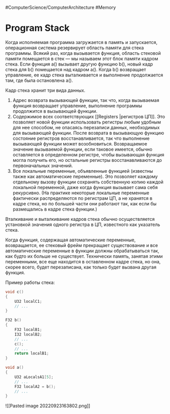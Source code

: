 #ComputerScience/ComputerArchitecture 
#Memory 
# Program Stack

Когда исполняемая программа загружается в память и запускается, операционная система резервирует область памяти для стека программы. Всякий раз, когда вызывается функция, область стековой памяти помещается в стек — мы называем этот блок памяти кадром стека. Если функция a() вызывает другую функцию b(), новый кадр стека для b() помещается над кадром a(). Когда b() возвращает управление, ее кадр стека выталкивается и выполнение продолжается там, где была остановлена a().

Кадр стека хранит три вида данных.
1. Адрес возврата вызывающей функции, так что, когда вызываемая функция возвращает управление, выполнение программы продолжится в вызывающей функции.
2. Содержимое всех соответствующих [[Registers |регистров ЦП]]. Это позволяет новой функции использовать регистры любым удобным для нее способом, не опасаясь перезаписи данных, необходимых для вызывающей функции. После возврата в вызывающую функцию состояние регистров восстанавливается, так что выполнение вызывающей функции может возобновиться. Возвращаемое значение вызываемой функции, если таковое имеется, обычно оставляется в определенном регистре, чтобы вызывающая функция могла получить его, но остальные регистры восстанавливаются до первоначальных значений.
3. Все локальные переменные, объявленные функцией (известны также как автоматические переменные). Это позволяет каждому отдельному вызову функции сохранять собственную копию каждой локальной переменной, даже когда функция вызывает сама себя рекурсивно. (На практике некоторые локальные переменные фактически распределяются по регистрам ЦП, а не хранятся в кадре стека, но по большей части они работают так, как если бы размещались в кадре стека функции.)

Вталкивание и выталкивание кадров стека обычно осуществляется установкой значения одного регистра в ЦП, известного как указатель стека.

Когда функция, содержащая автоматические переменные, возвращается, ее стековый фрейм прекращает существование и все автоматические переменные в функции должны обрабатываться так, как будто их больше не существует. Технически память, занятая этими переменными, все еще находится в оставленном кадре стека, но она, скорее всего, будет перезаписана, как только будет вызвана другая функция.

Пример работы стека:
```C++
void c()
{
	U32 localC1;
	// ...
}

F32 b()
{
	F32 localB1;
	I32 localB2;
	// ...
	c();
	// ...
	return localB1;
}

void a()
{
	U32 aLocalsA1[5];
	// ...
	F32 localA2 = b();
	// ...
}
```

![[Pasted image 20220923163802.png]]